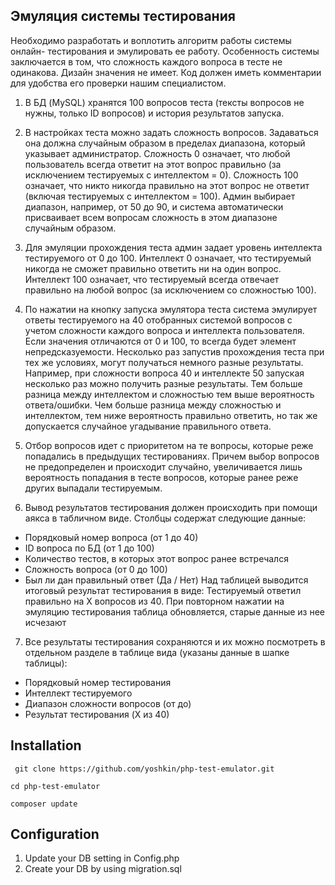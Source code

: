 ## Эмуляция системы тестирования

Необходимо разработать и воплотить алгоритм работы системы онлайн- тестирования и эмулировать ее работу. Особенность системы заключается в том, что сложность каждого вопроса в тесте не одинакова. Дизайн значения не имеет. Код должен иметь комментарии для удобства его проверки нашим специалистом.
1) В БД (MySQL) хранятся 100 вопросов теста (тексты вопросов не нужны, только ID вопросов) и история результатов запуска.
2) В настройках теста можно задать сложность вопросов. Задаваться она должна случайным образом в пределах диапазона, который указывает администратор. Сложность 0 означает, что любой пользователь всегда ответит на этот вопрос правильно (за исключением тестируемых с интеллектом = 0). Сложность 100 означает, что никто никогда правильно на этот вопрос не ответит (включая тестируемых с интеллектом = 100). Админ выбирает диапазон, например, от 50 до 90, и система автоматически присваивает всем вопросам сложность в этом диапазоне случайным образом.
3) Для эмуляции прохождения теста админ задает уровень интеллекта тестируемого от 0 до 100. Интеллект 0 означает, что тестируемый никогда не сможет правильно ответить ни на один вопрос. Интеллект 100 означает, что тестируемый всегда отвечает правильно на любой вопрос (за исключением со сложностью 100).
4) По нажатии на кнопку запуска эмулятора теста система эмулирует ответы тестируемого на 40 отобранных системой вопросов с учетом сложности каждого вопроса и интеллекта пользователя. Если значения отличаются от 0 и 100, то всегда будет элемент непредсказуемости. Несколько раз запустив прохождения теста при тех же условиях, могут получаться немного разные результаты. Например, при сложности вопроса 40 и интеллекте 50 запуская несколько раз можно получить разные результаты. Тем больше разница между интеллектом и сложностью тем выше вероятность ответа/ошибки.
Чем больше разница между сложностью и интеллектом, тем ниже вероятность правильно ответить, но так же допускается случайное угадывание правильного ответа.
5) Отбор вопросов идет с приоритетом на те вопросы, которые реже попадались в предыдущих тестированиях. Причем выбор вопросов не предопределен и происходит случайно, увеличивается лишь вероятность попадания в тесте вопросов, которые ранее реже других выпадали тестируемым.

6) Вывод результатов тестирования должен происходить при помощи аякса в табличном виде. Столбцы содержат следующие данные:
- Порядковый номер вопроса (от 1 до 40)
- ID вопроса по БД (от 1 до 100)
- Количество тестов, в которых этот вопрос ранее встречался
- Сложность вопроса (от 0 до 100)
- Был ли дан правильный ответ (Да / Нет)
Над таблицей выводится итоговый результат тестирования в виде: Тестируемый ответил правильно на Х вопросов из 40.
При повторном нажатии на эмуляцию тестирования таблица обновляется, старые данные из нее исчезают

7) Все результаты тестирования сохраняются и их можно посмотреть в отдельном разделе в таблице вида (указаны данные в шапке таблицы):
- Порядковый номер тестирования
- Интеллект тестируемого
- Диапазон сложности вопросов (от до)  
- Результат тестирования (X из 40)

## Installation

``` git clone https://github.com/yoshkin/php-test-emulator.git```

``` cd php-test-emulator ```

``` composer update ```

## Configuration

1) Update your DB setting in Config.php
2) Create your DB by using migration.sql